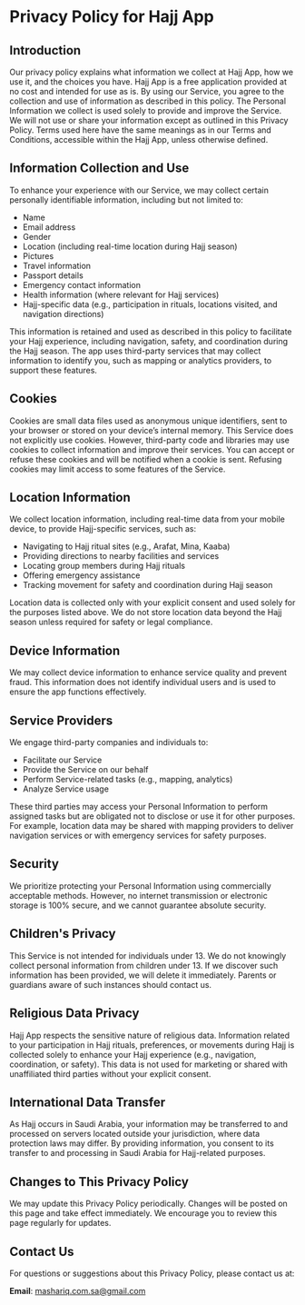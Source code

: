 # Privacy Policy for Hajj App

## Introduction
Our privacy policy explains what information we collect at Hajj App, how we use it, and the choices you have. Hajj App is a free application provided at no cost and intended for use as is. By using our Service, you agree to the collection and use of information as described in this policy. The Personal Information we collect is used solely to provide and improve the Service. We will not use or share your information except as outlined in this Privacy Policy. Terms used here have the same meanings as in our Terms and Conditions, accessible within the Hajj App, unless otherwise defined.

## Information Collection and Use
To enhance your experience with our Service, we may collect certain personally identifiable information, including but not limited to:
* Name
* Email address
* Gender
* Location (including real-time location during Hajj season)
* Pictures
* Travel information
* Passport details
* Emergency contact information
* Health information (where relevant for Hajj services)
* Hajj-specific data (e.g., participation in rituals, locations visited, and navigation directions)

This information is retained and used as described in this policy to facilitate your Hajj experience, including navigation, safety, and coordination during the Hajj season. The app uses third-party services that may collect information to identify you, such as mapping or analytics providers, to support these features.

## Cookies
Cookies are small data files used as anonymous unique identifiers, sent to your browser or stored on your device’s internal memory. This Service does not explicitly use cookies. However, third-party code and libraries may use cookies to collect information and improve their services. You can accept or refuse these cookies and will be notified when a cookie is sent. Refusing cookies may limit access to some features of the Service.

## Location Information
We collect location information, including real-time data from your mobile device, to provide Hajj-specific services, such as:
* Navigating to Hajj ritual sites (e.g., Arafat, Mina, Kaaba)
* Providing directions to nearby facilities and services
* Locating group members during Hajj rituals
* Offering emergency assistance
* Tracking movement for safety and coordination during Hajj season

Location data is collected only with your explicit consent and used solely for the purposes listed above. We do not store location data beyond the Hajj season unless required for safety or legal compliance.

## Device Information
We may collect device information to enhance service quality and prevent fraud. This information does not identify individual users and is used to ensure the app functions effectively.

## Service Providers
We engage third-party companies and individuals to:
* Facilitate our Service
* Provide the Service on our behalf
* Perform Service-related tasks (e.g., mapping, analytics)
* Analyze Service usage

These third parties may access your Personal Information to perform assigned tasks but are obligated not to disclose or use it for other purposes. For example, location data may be shared with mapping providers to deliver navigation services or with emergency services for safety purposes.

## Security
We prioritize protecting your Personal Information using commercially acceptable methods. However, no internet transmission or electronic storage is 100% secure, and we cannot guarantee absolute security.

## Children's Privacy
This Service is not intended for individuals under 13. We do not knowingly collect personal information from children under 13. If we discover such information has been provided, we will delete it immediately. Parents or guardians aware of such instances should contact us.

## Religious Data Privacy
Hajj App respects the sensitive nature of religious data. Information related to your participation in Hajj rituals, preferences, or movements during Hajj is collected solely to enhance your Hajj experience (e.g., navigation, coordination, or safety). This data is not used for marketing or shared with unaffiliated third parties without your explicit consent.

## International Data Transfer
As Hajj occurs in Saudi Arabia, your information may be transferred to and processed on servers located outside your jurisdiction, where data protection laws may differ. By providing information, you consent to its transfer to and processing in Saudi Arabia for Hajj-related purposes.

## Changes to This Privacy Policy
We may update this Privacy Policy periodically. Changes will be posted on this page and take effect immediately. We encourage you to review this page regularly for updates.

## Contact Us
For questions or suggestions about this Privacy Policy, please contact us at:

**Email**: mashariq.com.sa@gmail.com
